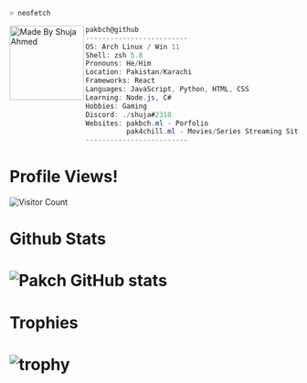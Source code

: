 ```zsh
> neofetch
```

<img align="left" src="https://freepikpsd.com/file/2019/10/squidward-png-Transparent-Images.png" alt="Made By Shuja Ahmed" width="130" /> 

```csharp
pakbch@github
-------------------------
OS: Arch Linux / Win 11
Shell: zsh 5.8
Pronouns: He/Him
Location: Pakistan/Karachi
Frameworks: React
Languages: JavaScript, Python, HTML, CSS
Learning: Node.js, C#
Hobbies: Gaming
Discord: ./shuja#2310
Websites: pakbch.ml - Porfolio
          pak4chill.ml - Movies/Series Streaming Site
-------------------------
```



# Profile Views!
![Visitor Count](https://profile-counter.glitch.me/pakbch/count.svg)


# Github Stats
# ![Pakch GitHub stats](https://github-readme-stats.vercel.app/api?username=pakbch)

# Trophies
# ![trophy](https://github-profile-trophy.vercel.app/?username=pakbch)
